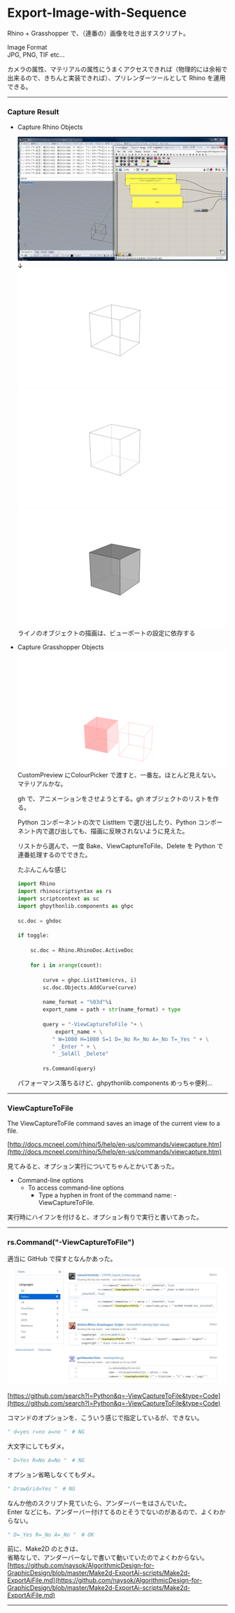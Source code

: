 # Export-Image-with-Sequence  

Rhino + Grasshopper で、（連番の）画像を吐き出すスクリプト。  

Image Format  
JPG, PNG, TIF etc...  

カメラの属性、マテリアルの属性にうまくアクセスできれば（物理的には余裕で出来るので、きちんと実装できれば）、プリレンダーツールとして Rhino を運用できる。  


---


### Capture Result  

- Capture Rhino Objects

  ![photo](Test/Capture.jpg)  
  ↓  
  ![photo](Test/rhino-wireframe.png)  
  ![photo](Test/rhino-technical.png)  
  ![photo](Test/rhino-ghost.png)  
  ライノのオブジェクトの描画は、ビューポートの設定に依存する  


- Capture Grasshopper Objects  
  ![photo](Test/gh-object.png)  
  CustomPreview にColourPicker で渡すと、一番左。ほとんど見えない。  
  マテリアルかな。  

  gh で、アニメーションをさせようとする。gh オブジェクトのリストを作る。  

  Python コンポーネントの次で ListItem で選び出したり、Python コンポーネント内で選び出しても、描画に反映されないように見えた。  

  リストから選んで、一度 Bake、ViewCaptureToFile、Delete を Python で連番処理するのでできた。  

  たぶんこんな感じ  


  ```Python
  import Rhino
  import rhinoscriptsyntax as rs
  import scriptcontext as sc
  import ghpythonlib.components as ghpc

  sc.doc = ghdoc

  if toggle:

      sc.doc = Rhino.RhinoDoc.ActiveDoc

      for i in xrange(count):

          curve = ghpc.ListItem(crvs, i)
          sc.doc.Objects.AddCurve(curve)

          name_format = "%03d"%i
          export_name = path + str(name_format) + type

          query = "-ViewCaptureToFile "+ \
              export_name + \
             " W=1080 H=1080 S=1 D=_No R=_No A=_No T=_Yes " + \
             " _Enter " + \
             " _SelAll _Delete"

          rs.Command(query)
  ```

  パフォーマンス落ちるけど、ghpythonlib.components めっちゃ便利...  



---  


### ViewCaptureToFile  

The ViewCaptureToFile command saves an image of the current view to a file.  


[http://docs.mcneel.com/rhino/5/help/en-us/commands/viewcapture.htm](http://docs.mcneel.com/rhino/5/help/en-us/commands/viewcapture.htm)  


見てみると、オプション実行についてちゃんとかいてあった。  

- Command-line options  
  - To access command-line options  
    - Type a hyphen in front of the command name: -ViewCaptureToFile.  

実行時にハイフンを付けると、オプション有りで実行と書いてあった。  


---  


### rs.Command("-ViewCaptureToFile")  


適当に GitHub で探すとなんかあった。  

![photo](Test/github.jpg)  

[https://github.com/search?l=Python&q=-ViewCaptureToFile&type=Code](https://github.com/search?l=Python&q=-ViewCaptureToFile&type=Code)  


コマンドのオプションを、こういう感じで指定しているが、できない。  
```python
" d=yes r=no a=no "　# NG
```
大文字にしてもダメ。  
```python
" D=Yes R=No A=No "　# NG
```
オプション省略しなくてもダメ。
```python
" DrawGrid=Yes "　# NG
```


なんか他のスクリプト見ていたら、アンダーバーをはさんでいた。  
Enter などにも、アンダーバー付けてるのとそうでないのがあるので、よくわからない。  
```python
" D=_Yes R=_No A=_No "　# OK
```

前に、Make2D のときは、  
省略なしで、アンダーバーなしで書いて動いていたのでよくわからない。  
[https://github.com/naysok/AlgorithmicDesign-for-GraphicDesign/blob/master/Make2d-ExportAi-scripts/Make2d-ExportAiFile.md](https://github.com/naysok/AlgorithmicDesign-for-GraphicDesign/blob/master/Make2d-ExportAi-scripts/Make2d-ExportAiFile.md)


---  
